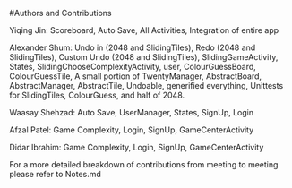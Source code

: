 #Authors and Contributions

Yiqing Jin: Scoreboard, Auto Save, All Activities, Integration of entire app

Alexander Shum: Undo in (2048 and SlidingTiles), Redo (2048 and SlidingTiles), Custom Undo (2048 and SlidingTiles),
                SlidingGameActivity, States, SlidingChooseComplexityActivity, user, ColourGuessBoard,
                ColourGuessTile, A small portion of TwentyManager, AbstractBoard, AbstractManager,
                AbstractTile, Undoable, generified everything,
                Unittests for SlidingTiles, ColourGuess, and  half of 2048.

Waasay Shehzad: Auto Save, UserManager, States, SignUp, Login

Afzal Patel: Game Complexity, Login, SignUp, GameCenterActivity

Didar Ibrahim: Game Complexity, Login, SignUp, GameCenterActivity


For a more detailed breakdown of contributions from meeting to meeting please refer to Notes.md
